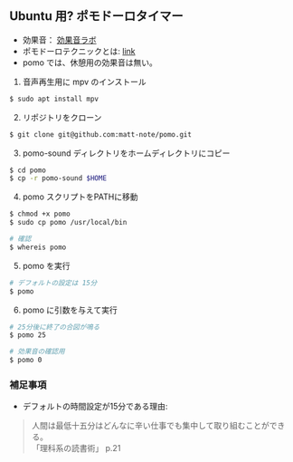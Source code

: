 ## Ubuntu 用? ポモドーロタイマー
* 効果音： [効果音ラボ](https://soundeffect-lab.info/)
* ポモドーロテクニックとは: [link](http://d.hatena.ne.jp/keyword/%A5%DD%A5%E2%A5%C9%A1%BC%A5%ED%A5%C6%A5%AF%A5%CB%A5%C3%A5%AF)
* pomo では、休憩用の効果音は無い。  


1. 音声再生用に mpv のインストール
```bash
$ sudo apt install mpv
```

2. リポジトリをクローン
```bash
$ git clone git@github.com:matt-note/pomo.git
```

3. pomo-sound ディレクトリをホームディレクトリにコピー
```bash
$ cd pomo
$ cp -r pomo-sound $HOME
```

4. pomo スクリプトをPATHに移動
```bash
$ chmod +x pomo
$ sudo cp pomo /usr/local/bin

# 確認
$ whereis pomo
```

5. pomo を実行
```bash
# デフォルトの設定は 15分
$ pomo
```

6. pomo に引数を与えて実行
```bash
# 25分後に終了の合図が鳴る
$ pomo 25

# 効果音の確認用
$ pomo 0
```

### 補足事項
* デフォルトの時間設定が15分である理由:

> 人間は最低十五分はどんなに辛い仕事でも集中して取り組むことができる。  
> 「理科系の読書術」 p.21 
